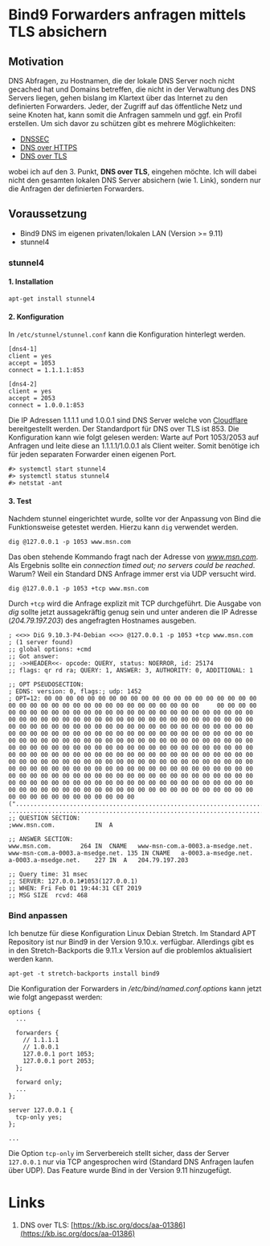 # Bind9 Forwarders anfragen mittels TLS absichern 

## Motivation

DNS Abfragen, zu Hostnamen, die der lokale DNS Server noch nicht gecached hat und Domains betreffen, die nicht in der Verwaltung des DNS Servers liegen, gehen bislang im Klartext über das Internet zu den definierten Forwarders. Jeder, der Zugriff auf das öffentliche Netz und seine Knoten hat, kann somit die Anfragen sammeln und ggf. ein Profil erstellen. Um sich davor zu schützen gibt es mehrere Möglichkeiten:

* [DNSSEC](https://en.wikipedia.org/wiki/Domain_Name_System_Security_Extensions)
* [DNS over HTTPS](https://en.wikipedia.org/wiki/DNS_over_HTTPS)
* [DNS over TLS](https://en.wikipedia.org/wiki/DNS_over_TLS)

wobei ich auf den 3. Punkt, **DNS over TLS**, eingehen möchte. Ich will dabei nicht den gesamten lokalen DNS Server absichern (wie 1. Link), sondern nur die Anfragen der definierten Forwarders.

## Voraussetzung
* Bind9 DNS im eigenen privaten/lokalen LAN (Version >= 9.11)
* stunnel4

### stunnel4

#### 1. Installation

    apt-get install stunnel4

#### 2. Konfiguration

In `/etc/stunnel/stunnel.conf` kann die Konfiguration hinterlegt werden.

    [dns4-1]
    client = yes
    accept = 1053
    connect = 1.1.1.1:853

    [dns4-2]
    client = yes
    accept = 2053
    connect = 1.0.0.1:853

Die IP Adressen 1.1.1.1 und 1.0.0.1 sind DNS Server welche von [Cloudflare](https://www.cloudflare.com/de-de/dns/) bereitgestellt werden. Der Standardport für DNS over TLS ist 853. Die Konfiguration kann wie folgt gelesen werden: Warte auf Port 1053/2053 auf Anfragen und leite diese an 1.1.1.1/1.0.0.1 als Client weiter. Somit benötige ich für jeden separaten Forwarder einen eigenen Port.

    #> systemctl start stunnel4
    #> systemctl status stunnel4
    #> netstat -ant

#### 3. Test

Nachdem stunnel eingerichtet wurde, sollte vor der Anpassung von Bind die Funktionsweise getestet werden. Hierzu kann `dig` verwendet werden.

    dig @127.0.0.1 -p 1053 www.msn.com

Das oben stehende Kommando fragt nach der Adresse von *www.msn.com*. Als Ergebnis sollte ein *connection timed out; no servers could be reached*. Warum? Weil ein Standard DNS Anfrage immer erst via UDP versucht wird.

    dig @127.0.0.1 -p 1053 +tcp www.msn.com
 
 Durch `+tcp` wird die Anfrage explizit mit TCP durchgeführt. Die Ausgabe von *dig* sollte jetzt aussagekräftig genug sein und unter anderen die IP Adresse (*204.79.197.203*) des angefragten Hostnames ausgeben.
 
    ; <<>> DiG 9.10.3-P4-Debian <<>> @127.0.0.1 -p 1053 +tcp www.msn.com
    ; (1 server found)
    ;; global options: +cmd
    ;; Got answer:
    ;; ->>HEADER<<- opcode: QUERY, status: NOERROR, id: 25174
    ;; flags: qr rd ra; QUERY: 1, ANSWER: 3, AUTHORITY: 0, ADDITIONAL: 1
    
    ;; OPT PSEUDOSECTION:
    ; EDNS: version: 0, flags:; udp: 1452
    ; OPT=12: 00 00 00 00 00 00 00 00 00 00 00 00 00 00 00 00 00 00 00 00 00 00 00 00 00 00 00 00 00 00 00 00 00 00 00 00 00 00     00 00 00 00 00 00 00 00 00 00 00 00 00 00 00 00 00 00 00 00 00 00 00 00 00 00 00 00 00 00 00 00 00 00 00 00 00 00 00 00 00 00 00 00 00 00 00 00 00 00 00 00 00 00 00 00 00 00 00 00 00 00 00 00 00 00 00 00 00 00 00 00 00 00 00 00 00 00 00 00 00 00 00 00 00 00 00 00 00 00 00 00 00 00 00 00 00 00 00 00 00 00 00 00 00 00 00 00 00 00 00 00 00 00 00 00 00 00 00 00 00 00 00 00 00 00 00 00 00 00 00 00 00 00 00 00 00 00 00 00 00 00 00 00 00 00 00 00 00 00 00 00 00 00 00 00 00 00 00 00 00 00 00 00 00 00 00 00 00 00 00 00 00 00 00 00 00 00 00 00 00 00 00 00 00 00 00 00 00 00 00 00 00 00 00 00 00 00 00 00 00 00 00 00 00 00 00 00 00 00 00 00 00 00 00 00 00 00 00 00 00 00 00 00 00 00 00 00 00 00 00 00 00 00 00 00 00 00 00 00 00 00 00 00 00 00 00 00 00 00 00 00 00 00 00 00 00 00 00 00 00 00 00 00 00 00 00 00 00 00 00 00 00 00 00 00 00 00 00 00 00 00 00 00 00 00 00 00 00 00 00 00     ("................................................................................................................................................................................................................................................................  ..........................................................................")
    ;; QUESTION SECTION:
    ;www.msn.com.			IN	A
    
    ;; ANSWER SECTION:
    www.msn.com.		264	IN	CNAME	www-msn-com.a-0003.a-msedge.net.
    www-msn-com.a-0003.a-msedge.net. 135 IN	CNAME	a-0003.a-msedge.net.
    a-0003.a-msedge.net.	227	IN	A	204.79.197.203
    
    ;; Query time: 31 msec
    ;; SERVER: 127.0.0.1#1053(127.0.0.1)
    ;; WHEN: Fri Feb 01 19:44:31 CET 2019
    ;; MSG SIZE  rcvd: 468

### Bind anpassen

Ich benutze für diese Konfiguration Linux Debian Stretch. Im Standard APT Repository ist nur Bind9 in der Version 9.10.x. verfügbar. Allerdings gibt es in den Stretch-Backports die 9.11.x Version auf die problemlos aktualisiert werden kann.

    apt-get -t stretch-backports install bind9

Die Konfiguration der Forwarders in */etc/bind/named.conf.options* kann jetzt wie folgt angepasst werden:

    options {
      ...
      
      forwarders {
        // 1.1.1.1
        // 1.0.0.1
        127.0.0.1 port 1053;
        127.0.0.1 port 2053;
      };
  
      forward only;
      ...
    };

    server 127.0.0.1 {
      tcp-only yes;
    };

    ...

Die Option `tcp-only` im Serverbereich stellt sicher, dass der Server `127.0.0.1` nur via TCP angesprochen wird (Standard DNS Anfragen laufen über UDP). Das Feature wurde Bind in der Version 9.11 hinzugefügt.

# Links
1. DNS over TLS: [https://kb.isc.org/docs/aa-01386](https://kb.isc.org/docs/aa-01386)
